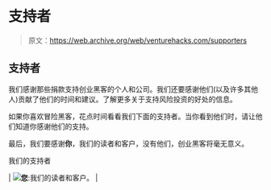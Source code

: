 # 支持者

> 原文：<https://web.archive.org/web/venturehacks.com/supporters>

## 支持者

我们感谢那些捐款支持创业黑客的个人和公司。我们还要感谢他们(以及许多其他人)贡献了他们的时间和建议。了解更多关于支持风险投资的好处的信息。

如果你喜欢冒险黑客，花点时间看看我们下面的支持者。当你看到他们时，请让他们知道你感谢他们的支持。

最后，我们要感谢**你**，我们的读者和客户，没有他们，创业黑客将毫无意义。

我们的支持者

| ![](img/95142a4dd2e76a9af0377e9952f7e5d9.png)**您**:我们的读者和客户。 |